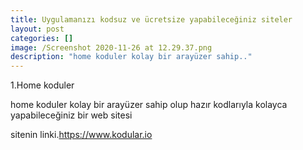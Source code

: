```yaml
---
title: Uygulamanızı kodsuz ve ücretsize yapabileceğiniz siteler
layout: post
categories: []
image: /Screenshot 2020-11-26 at 12.29.37.png
description: "home koduler kolay bir arayüzer sahip.."
---
```



1.Home koduler

home koduler kolay bir arayüzer sahip olup hazır kodlarıyla kolayca yapabileceğiniz bir web sitesi

sitenin linki.https://www.kodular.io
